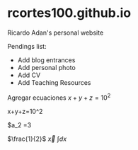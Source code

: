 # rcortes100.github.io
Ricardo Adan's personal website

Pendings list:

- Add blog entrances
- Add personal photo
- Add CV
- Add Teaching Resources

Agregar ecuaciones $x+y+z=10^2$


x+y+z=10^2

$a_2 =3

$\frac{1}{2}$
$\vec{x}$
$\int dx$
